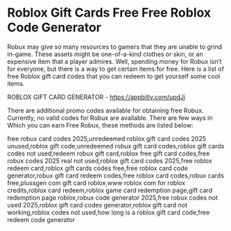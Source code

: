 # Roblox Gift Cards Free Free Roblox Code Generator

Robux may give so many resources to gamers that they are unable to grind in-game. These assets might be one-of-a-kind clothes or skin, or an expensive item that a player admires. Well, spending money for Robux isn’t for everyone, but there is a way to get certain items for free. Here is a list of free Roblox gift card codes that you can redeem to get yourself some cool items.

ROBLOX GIFT CARD GENERATOR - https://appbitly.com/updJi

There are additional promo codes available for obtaining free Robux. Currently, no valid codes for Robux are available. There are few ways in Which you can earn Free Robux, these methods are listed below:

free robux card codes 2025,unredeemed roblox gift card codes 2025 unused,roblox gift code,unredeemed robux gift card codes,roblox gift cards codes not used,redeem robux gift card,roblox free gift card codes,free robux codes 2025 real not used,roblox gift card codes 2025,free roblox redeem card,roblox gift cards codes free,free roblox card code generator,robux gift card redeem codes,free roblox card codes,robux cards free,plussgen com gift card roblox,www roblox com for roblox credits,roblox card redeem,roblox game card redemption page,gift card redemption page roblox,robux code generator 2025,free robux codes not used 2025,roblox gift card codes generator,roblox gift card not working,roblox codes not used,how long is a roblox gift card code,free redeem code generator

